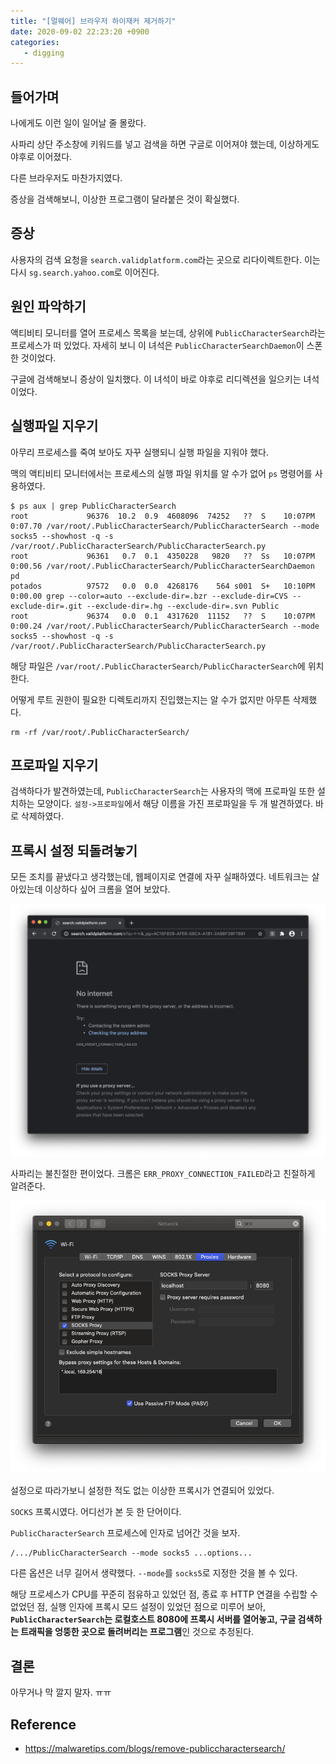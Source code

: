 ```yaml
---
title: "[멀웨어] 브라우저 하이재커 제거하기"
date: 2020-09-02 22:23:20 +0900
categories:
   - digging
---
```


## 들어가며

나에게도 이런 일이 일어날 줄 몰랐다.

사파리 상단 주소창에 키워드를 넣고 검색을 하면 구글로 이어져야 했는데, 이상하게도 야후로 이어졌다.

다른 브라우저도 마찬가지였다.

증상을 검색해보니, 이상한 프로그램이 달라붙은 것이 확실했다.

## 증상

사용자의 검색 요청을 `search.validplatform.com`라는 곳으로 리다이렉트한다. 이는 다시 `sg.search.yahoo.com`로 이어진다.

## 원인 파악하기

액티비티 모니터를 열어 프로세스 목록을 보는데, 상위에 `PublicCharacterSearch`라는 프로세스가 떠 있었다. 자세히 보니 이 녀석은 `PublicCharacterSearchDaemon`이 스폰한 것이었다.

구글에 검색해보니 증상이 일치했다. 이 녀석이 바로 야후로 리디렉션을 일으키는 녀석이었다.

## 실행파일 지우기

아무리 프로세스를 죽여 보아도 자꾸 실행되니 실행 파일을 지워야 했다.

맥의 액티비티 모니터에서는 프로세스의 실행 파일 위치를 알 수가 없어 `ps` 명령어를 사용하였다.

~~~
$ ps aux | grep PublicCharacterSearch                                 
root             96376  10.2  0.9  4608096  74252   ??  S    10:07PM   0:07.70 /var/root/.PublicCharacterSearch/PublicCharacterSearch --mode socks5 --showhost -q -s /var/root/.PublicCharacterSearch/PublicCharacterSearch.py
root             96361   0.7  0.1  4350228   9820   ??  Ss   10:07PM   0:00.56 /var/root/.PublicCharacterSearch/PublicCharacterSearchDaemon pd
potados          97572   0.0  0.0  4268176    564 s001  S+   10:10PM   0:00.00 grep --color=auto --exclude-dir=.bzr --exclude-dir=CVS --exclude-dir=.git --exclude-dir=.hg --exclude-dir=.svn Public
root             96374   0.0  0.1  4317620  11152   ??  S    10:07PM   0:00.24 /var/root/.PublicCharacterSearch/PublicCharacterSearch --mode socks5 --showhost -q -s /var/root/.PublicCharacterSearch/PublicCharacterSearch.py
~~~

해당 파일은 `/var/root/.PublicCharacterSearch/PublicCharacterSearch`에 위치한다.

어떻게 루트 권한이 필요한 디렉토리까지 진입했는지는 알 수가 없지만 아무튼 삭제했다.

~~~
rm -rf /var/root/.PublicCharacterSearch/
~~~

## 프로파일 지우기

검색하다가 발견하였는데, `PublicCharacterSearch`는 사용자의 맥에 프로파일 또한 설치하는 모양이다. `설정->프로파일`에서 해당 이름을 가진 프로파일을 두 개 발견하였다. 바로 삭제하였다.

## 프록시 설정 되돌려놓기

모든 조치를 끝냈다고 생각했는데, 웹페이지로 연결에 자꾸 실패하였다. 네트워크는 살아있는데 이상하다 싶어 크롬을 열어 보았다.

![chrome-for-the-win.png](/assets/images/chrome-for-the-win.png)

사파리는 불친절한 편이었다. 크롬은 `ERR_PROXY_CONNECTION_FAILED`라고 친절하게 알려준다.

![proxy-setting.png](/assets/images/proxy-setting.png)

설정으로 따라가보니 설정한 적도 없는 이상한 프록시가 연결되어 있었다.

`SOCKS` 프록시였다. 어디선가 본 듯 한 단어이다.

`PublicCharacterSearch` 프로세스에 인자로 넘어간 것을 보자.

~~~
/.../PublicCharacterSearch --mode socks5 ...options...
~~~

다른 옵션은 너무 길어서 생략했다. `--mode`를 `socks5`로 지정한 것을 볼 수 있다.

해당 프로세스가 CPU를 꾸준히 점유하고 있었던 점, 종료 후 HTTP 연결을 수립할 수 없었던 점, 실행 인자에 프록시 모드 설정이 있었던 점으로 미루어 보아, **`PublicCharacterSearch`는 로컬호스트 8080에 프록시 서버를 열어놓고, 구글 검색하는 트래픽을 엉뚱한 곳으로 돌려버리는 프로그램**인 것으로 추정된다.

## 결론

아무거나 막 깔지 말자. ㅠㅠ

## Reference

- https://malwaretips.com/blogs/remove-publiccharactersearch/
